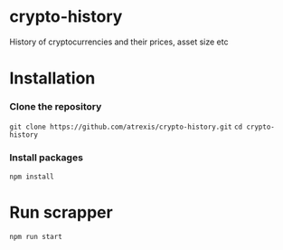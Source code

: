 # crypto-history
History of cryptocurrencies and their prices, asset size etc


# Installation

### Clone the repository 
```git clone https://github.com/atrexis/crypto-history.git```
```cd crypto-history```

### Install packages
```npm install```

# Run scrapper
```npm run start```